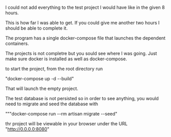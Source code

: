 I could not add everything to the test project I would have like in the given 8 hours.

This is how far I was able to get. If you could give me another two hours I should be able to complete it.

The program has a single docker-compose file that launches the dependent containers. 

The projects is not completre but you sould see where I was going. Just make sure docker is installed as well as docker-compose.

to start the project, from the root directory run 

"docker-compose up -d --build"

That will launch the empty project. 

The   test database is not persisted so in order to see anything, you would need to migrate and seed the database with

"""docker-compose run --rm artisan migrate --seed"

thr project will be viewable in your browser under the URL "http://0.0.0.0:8080"

